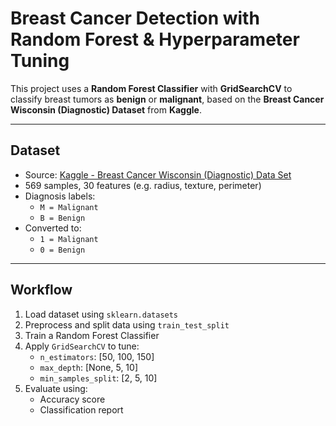 # Breast Cancer Detection with Random Forest & Hyperparameter Tuning

This project uses a **Random Forest Classifier** with **GridSearchCV** to classify breast tumors as **benign** or **malignant**, based on the **Breast Cancer Wisconsin (Diagnostic) Dataset** from **Kaggle**.

---

## Dataset

- Source: [Kaggle - Breast Cancer Wisconsin (Diagnostic) Data Set](https://www.kaggle.com/datasets/uciml/breast-cancer-wisconsin-data)
- 569 samples, 30 features (e.g. radius, texture, perimeter)
- Diagnosis labels:
  - `M = Malignant`
  - `B = Benign`  
- Converted to:
  - `1 = Malignant`
  - `0 = Benign`

---

## Workflow

1. Load dataset using `sklearn.datasets`
2. Preprocess and split data using `train_test_split`
3. Train a Random Forest Classifier
4. Apply `GridSearchCV` to tune:
   - `n_estimators`: [50, 100, 150]
   - `max_depth`: [None, 5, 10]
   - `min_samples_split`: [2, 5, 10]
5. Evaluate using:
   - Accuracy score
   - Classification report


